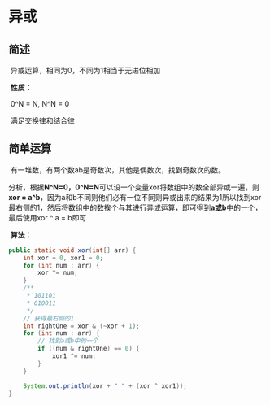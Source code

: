 # 异或

## 简述

​	异或运算，相同为0，不同为1相当于无进位相加

​	**性质：**

​	0^N = N, N^N = 0

​	满足交换律和结合律

## 简单运算

​	有一堆数，有两个数ab是奇数次，其他是偶数次，找到奇数次的数。

​	分析，根据**N^N=0，0^N=N**可以设一个变量xor将数组中的数全部异或一遍，则**xor = a^b**，因为a和b不同则他们必有一位不同则异或出来的结果为1所以找到xor最右侧的1，然后将数组中的数挨个与其进行异或运算，即可得到**a或b**中的一个，最后使用xor ^ a = b即可

​	**算法：**

```java
public static void xor(int[] arr) {
    int xor = 0, xor1 = 0;
    for (int num : arr) {
        xor ^= num;
    }
    /**
     * 101101
     * 010011
     */
    // 获得最右侧的1
    int rightOne = xor & (~xor + 1);
    for (int num : arr) {
        // 找到a或b中的一个
        if ((num & rightOne) == 0) {
            xor1 ^= num;
        }
    }

    System.out.println(xor + " " + (xor ^ xor1));
}
```

